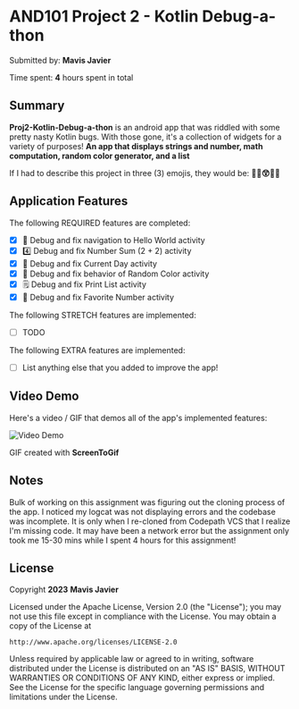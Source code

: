 # AND101 Project 2 - Kotlin Debug-a-thon

Submitted by: **Mavis Javier**

Time spent: **4** hours spent in total

## Summary

**Proj2-Kotlin-Debug-a-thon** is an android app that was riddled with some pretty nasty Kotlin bugs.  With those gone, it's a collection of widgets for a variety of purposes!  **An app that displays strings and number, math computation, random color generator, and a list**

If I had to describe this project in three (3) emojis, they would be: **😵‍💫😲😮‍💨**

## Application Features

<!-- (This is a comment) Please be sure to change the [ ] to [x] for any features you completed.  If a feature is not checked [x], you might miss the points for that item! -->

The following REQUIRED features are completed:

- [x] 👋 Debug and fix navigation to Hello World activity
- [x] 4️⃣ Debug and fix Number Sum (2 + 2) activity
- [x] 📅 Debug and fix Current Day activity 
- [x] 🌈 Debug and fix behavior of Random Color activity
- [x] 🗒️ Debug and fix Print List activity
- [x] 💯 Debug and fix Favorite Number activity

The following STRETCH features are implemented:

- [ ] TODO

The following EXTRA features are implemented:

- [ ] List anything else that you added to improve the app!

## Video Demo

Here's a video / GIF that demos all of the app's implemented features:

<img src='https://github.com/mavis-javier/Proj2-Kotlin-Debug-a-thon/blob/main/Debug-a-thon.gif' title='Video Demo' width='' alt='Video Demo' />

GIF created with **ScreenToGif**

<!-- Recommended tools:
- [Kap](https://getkap.co/) for macOS
- [ScreenToGif](https://www.screentogif.com/) for Windows
- [peek](https://github.com/phw/peek) for Linux. -->

## Notes

Bulk of working on this assignment was figuring out the cloning process of the app. I noticed my logcat was not displaying errors and the codebase was incomplete.
It is only when I re-cloned from Codepath VCS that I realize I'm missing code. It may have been a network error but the assignment only took me 15-30 mins while I spent 4 hours for this assignment!

## License

Copyright **2023** **Mavis Javier**

Licensed under the Apache License, Version 2.0 (the "License");
you may not use this file except in compliance with the License.
You may obtain a copy of the License at

    http://www.apache.org/licenses/LICENSE-2.0

Unless required by applicable law or agreed to in writing, software
distributed under the License is distributed on an "AS IS" BASIS,
WITHOUT WARRANTIES OR CONDITIONS OF ANY KIND, either express or implied.
See the License for the specific language governing permissions and
limitations under the License.

